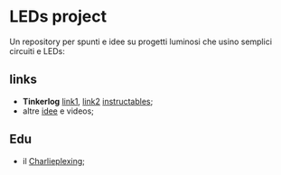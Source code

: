 # LEDs project

Un repository per spunti e idee su progetti luminosi che usino semplici circuiti e LEDs:

## links

* **Tinkerlog** [link1](https://tinkerlog.com/howto/programmable-led/), [link2](https://tinkerlog.com/2007/11/28/programmable-led-gallery/) [instructables](http://www.instructables.com/id/Programmable-LED/?comments=all&sort=OLDEST#comments);
* altre [idee](https://www.youtube.com/watch?v=y2UYPpNQRJg) e videos;

## Edu 
* il [Charlieplexing](http://www.instructables.com/id/Charlieplexing-LEDs--The-theory/);

